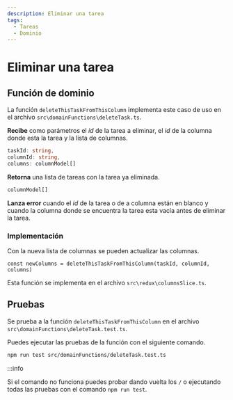 ```yaml
---
description: Eliminar una tarea 
tags: 
  - Tareas
  - Dominio
---
```


# Eliminar una tarea

## Función de dominio

La función `deleteThisTaskFromThisColumn` implementa este caso de uso en el archivo `src\domainFunctions\deleteTask.ts`.

**Recibe** como parámetros el *id* de la tarea a eliminar, el *id* de la columna donde esta la tarea y la lista de columnas.
```typescript
taskId: string, 
columnId: string, 
columns: columnModel[]
```

**Retorna** una lista de tareas con la tarea ya eliminada.

```typescript
columnModel[]
```

**Lanza error** cuando el *id* de la tarea o de a columna están en blanco y cuando la columna donde se encuentra la tarea esta vacía antes de eliminar la tarea.

### Implementación

Con la nueva lista de columnas se pueden actualizar las columnas.

```tsx
const newColumns = deleteThisTaskFromThisColumn(taskId, columnId, columns)
```

Esta función se implementa en el archivo `src\redux\columnsSlice.ts`.

## Pruebas

Se prueba a la función `deleteThisTaskFromThisColumn` en el archivo `src\domainFunctions\deleteTask.test.ts`.

Puedes ejecutar las pruebas de la función con el siguiente comando.

```bash
npm run test src/domainFunctions/deleteTask.test.ts
```

:::info

Si el comando no funciona puedes probar dando vuelta los `/` o ejecutando todas las pruebas con el comando `npm run test`.